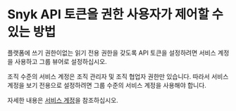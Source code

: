 # Snyk API 토큰을 권한 사용자가 제어할 수 있는 방법

플랫폼에 쓰기 권한이없는 읽기 전용 권한을 갖도록 API 토큰을 설정하려면 서비스 계정을 사용하고 그룹 뷰어로 설정하십시오.

조직 수준의 서비스 계정은 조직 관리자 및 조직 협업자 권한만 있습니다. 따라서 서비스 계정을 보기 전용으로 설정하려면 그룹 수준의 서비스 계정을 사용해야 합니다.

자세한 내용은 [서비스 계정](../../../enterprise-setup/service-accounts/)을 참조하십시오.
